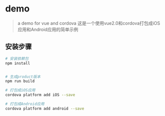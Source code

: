 # demo

> a demo for vue and cordova
> 这是一个使用vue2.0和cordova打包成iOS应用和Android应用的简单示例

## 安装步骤

``` bash
# 安装依赖包
npm install


# 生成product版本
npm run build

# 打包成iOS应用
cordova platform add iOS --save

# 打包成Android应用
cordova platform add android --save

```


